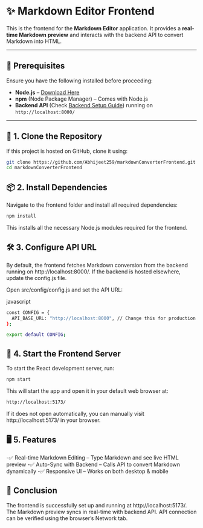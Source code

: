 # ✨ Markdown Editor Frontend

This is the frontend for the **Markdown Editor** application. It provides a **real-time Markdown preview** and interacts with the backend API to convert Markdown into HTML.

---

## 📌 Prerequisites

Ensure you have the following installed before proceeding:

- **Node.js** – [Download Here](https://nodejs.org/)
- **npm** (Node Package Manager) – Comes with Node.js
- **Backend API** (Check [Backend Setup Guide](../backend/README.md)) running on `http://localhost:8000/`

---

## 📂 1. Clone the Repository

If this project is hosted on GitHub, clone it using:

```sh
git clone https://github.com/Abhijeet259/markdownConverterFrontend.git
cd markdownConverterFrontend
```

## 📦 2. Install Dependencies
Navigate to the frontend folder and install all required dependencies:

```sh
npm install
```
This installs all the necessary Node.js modules required for the frontend.

## 🛠 3. Configure API URL
By default, the frontend fetches Markdown conversion from the backend running on http://localhost:8000/. If the backend is hosted elsewhere, update the config.js file.

Open src/config/config.js and set the API URL:

javascript
```sh
const CONFIG = {
  API_BASE_URL: "http://localhost:8000", // Change this for production
};

export default CONFIG;
```

## 🚀 4. Start the Frontend Server
To start the React development server, run:

```sh
npm start
```
This will start the app and open it in your default web browser at:

```sh
http://localhost:5173/
```
If it does not open automatically, you can manually visit http://localhost:5173/ in your browser.

## 🖥 5. Features
-✅ Real-time Markdown Editing – Type Markdown and see live HTML preview
-✅ Auto-Sync with Backend – Calls API to convert Markdown dynamically
-✅ Responsive UI – Works on both desktop & mobile

## 🎯 Conclusion
The frontend is successfully set up and running at http://localhost:5173/.
The Markdown preview syncs in real-time with backend API.
API connection can be verified using the browser’s Network tab.